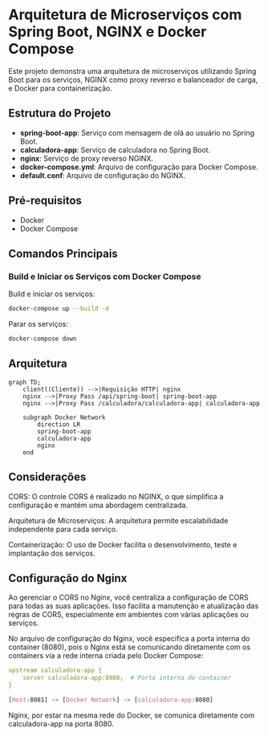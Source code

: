 # Arquitetura de Microserviços com Spring Boot, NGINX e Docker Compose

Este projeto demonstra uma arquitetura de microserviços utilizando Spring Boot para os serviços, NGINX como proxy reverso e balanceador de carga, e Docker para containerização.

## Estrutura do Projeto

- **spring-boot-app**: Serviço com mensagem de olá ao usuário no Spring Boot.
- **calculadora-app**: Serviço de calculadora no Spring Boot.
- **nginx**: Serviço de proxy reverso NGINX.
- **docker-compose.yml**: Arquivo de configuração para Docker Compose.
- **default.conf**: Arquivo de configuração do NGINX.

## Pré-requisitos

- Docker
- Docker Compose

## Comandos Principais

### Build e Iniciar os Serviços com Docker Compose

Build e iniciar os serviços:

```sh
docker-compose up --build -d
```

Parar os serviços:

```sh
docker-compose down
```

## Arquitetura

```mermaid
graph TD;
    client((Cliente)) -->|Requisição HTTP| nginx
    nginx -->|Proxy Pass /api/spring-boot| spring-boot-app
    nginx -->|Proxy Pass /calculadora/calculadora-app| calculadora-app

    subgraph Docker Network
        direction LR
        spring-boot-app
        calculadora-app
        nginx
    end
```

## Considerações
CORS: O controle CORS é realizado no NGINX, o que simplifica a configuração e mantém uma abordagem centralizada.

Arquitetura de Microserviços: A arquitetura permite escalabilidade independente para cada serviço.

Containerização: O uso de Docker facilita o desenvolvimento, teste e implantação dos serviços.

## Configuração do Nginx
Ao gerenciar o CORS no Nginx, você centraliza a configuração de CORS para todas as suas aplicações. Isso facilita a manutenção e atualização das regras de CORS, especialmente em ambientes com várias aplicações ou serviços.

No arquivo de configuração do Nginx, você especifica a porta interna do container (8080), pois o Nginx está se comunicando diretamente com os containers via a rede interna criada pelo Docker Compose:

```yaml
upstream calculadora-app {
    server calculadora-app:8080;  # Porta interna do container
}
```


```css
[Host:8081] -> [Docker Network] -> [calculadora-app:8080]
```

Nginx, por estar na mesma rede do Docker, se comunica diretamente com calculadora-app na porta 8080.


